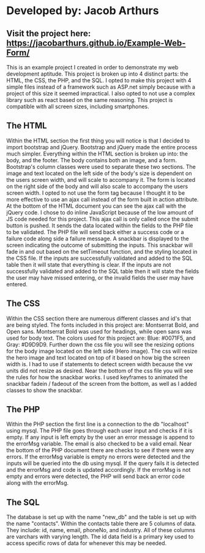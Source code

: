 # Developed by: Jacob Arthurs
## Visit the project here: https://jacobarthurs.github.io/Example-Web-Form/

This is an example project I created in order to demonstrate my web development aptitude. This project is broken up into 4 distinct parts: the HTML, the CSS, the PHP, and the SQL. I opted to make this project with 4 simple files instead of a framework such as ASP.net simply because with a project of this size it seemed impractical. I also opted to not use a complex library such as react based on the same reasoning. This project is compatible with all screen sizes, including smartphones.

## The HTML

Within the HTML section the first thing you will notice is that I decided to import bootstrap and jQuery. Bootstrap and jQuery made the entire process much simpler. Everything within the HTML section is broken up into: the body, and the footer. The body contains both an image, and a form. Bootstrap's column classes were used to separate these two sections. The image and text located on the left side of the body's size is dependent on the users screen width, and will scale to accompany it. The form is located on the right side of the body and will also scale to accompany the users screen width. I opted to not use the form tag because I thought it to be more effective to use an ajax call instead of the form built in action attribute. At the bottom of the HTML document you can see the ajax call with the jQuery code. I chose to do inline JavaScript because of the low amount of JS code needed for this project. This ajax call is only called once the submit button is pushed. It sends the data located within the fields to the PHP file to be validated. The PHP file will send back either a success code or a failure code along side a failure message. A snackbar is displayed to the screen indicating the outcome of submitting the inputs. This snackbar will fade in and out based on the setTimeout function, and the styling located in the CSS file. If the inputs are successfully validated and added to the SQL table then it will state that everything is clear. If the inputs are not successfully validated and added to the SQL table then it will state the fields the user may have missed entering, or the invalid fields the user may have entered.

## The CSS

Within the CSS section there are numerous different classes and id's that are being styled. The fonts included in this project are: Montserrat Bold, and Open sans. Montserrat Bold was used for headings, while open sans was used for body text. The colors used for this project are: Blue: #0071F5, and Gray: #D9D9D9. Further down the css file you will see the resizing options for the body image located on the left side (Hero image). The css will resize the hero image and text located on top of it based on how big the screen width is. I had to use if statements to detect screen width because the vw units did not resize as desired. Near the bottom of the css file you will see the rules for how the snackbar works. I used keyframes to animated the snackbar fadein / fadeout of the screen from the bottom, as well as I added classes to show the snackbar.

## The PHP

Within the PHP section the first line is a connection to the db "localhost" using mysql. The PHP file goes through each user input and checks if it is empty. If any input is left empty by the user an error message is append to the errorMsg variable. The email is also checked to be a valid email. Near the bottom of the PHP document there are checks to see if there were any errors. If the errorMsg variable is empty no errors were detected and the inputs will be queried into the db using mysql. If the query fails it is detected and the errorMsg and code is updated accordingly. If the errorMsg is not empty and errors were detected, the PHP will send back an error code along with the errorMsg.

## The SQL

The database is set up with the name "new_db" and the table is set up with the name "contacts". Within the contacts table there are 5 columns of data. They include: id, name, email, phoneNo, and industry. All of these columns are varchars with varying length. The id data field is a primary key used to access specific rows of data for whenever this may be needed.
